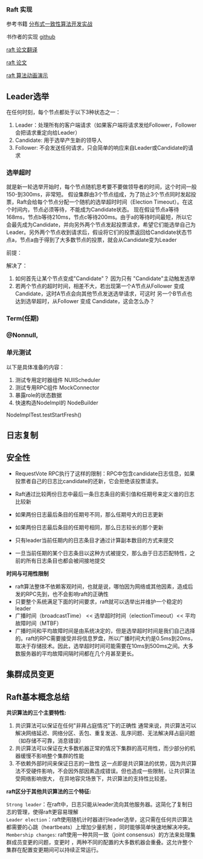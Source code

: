 ### Raft 实现

参考书籍 [分布式一致性算法开发实战](https://book.douban.com/subject/35051108/) 

书作者的实现 [github](https://github.com/xnnyygn/xraft)

[raft 论文翻译](https://github.com/maemual/raft-zh_cn)

[raft 论文](https://web.stanford.edu/~ouster/cgi-bin/papers/raft-atc14)

[raft 算法动画演示](http://thesecretlivesofdata.com/raft/)

## Leader选举
在任何时刻，每个节点都处于以下3种状态之一：
1. Leader：处理所有的客户端请求（如果客户端将请求发给Follower，Follower会把请求重定向给Leader）
2. Candidate: 用于选举产生新的领导人
3. Follower: 不会发送任何请求，只会简单的响应来自Leader或Candidate的请求

### 选举超时
就是新一轮选举开始时，每个节点随机思考要不要做领导者的时间，这个时间一般150-到300ms，非常短。
假设集群由3个节点组成，为了防止3个节点同时发起投票，Raft会给每个节点分配一个随机的选举超时时间（Election Timeout）。在这个时间内，节点必须等待，不能成为Candidate状态。
现在假设节点a等待168ms，节点b等待210ms，节点c等待200ms。由于a的等待时间最短，所以它会最先成为Candidate，并向另外两个节点发起投票请求，希望它们能选举自己为Leader。另外两个节点收到请求后，假设将它们的投票返回给Candidate状态节点a，节点a由于得到了大多数节点的投票，就会从Candidate变为Leader

前提：

解决了：
1. 如何首先让某个节点变成"Candidate"？ 
因为只有 "Candidate"主动触发选举
2. 若两个节点的超时时间，相差不大，若出现第一个A节点从Follower 变成 Candidate，这时A节点会向其他节点发送选举请求，可这时 另一个B节点也达到选举超时，从Follower 变成 Candidate，这会怎么办？


### Term(任期)






### @Nonnull,


### 单元测试
以下是具体准备的内容：
1. 测试专用定时器组件 NUllScheduler
2. 测试专用RPC组件 MockConnector
3. 暴露role的状态数据
4. 快速构造NodeImpl的 NodeBuilder


NodeImplTest.testStartFresh()


## 日志复制


## 安全性
* RequestVote RPC执行了这样的限制：RPC中包含candidate日志信息，如果投票者自己的日志比candidate的还新，它会拒绝该投票请求。
* Raft通过比较两份日志中最后一条日志条目的索引值和任期号来定义谁的日志比较新
* 如果两份日志最后条目的任期号不同，那么任期号大的日志更新
* 如果两份日志最后条目的任期号相同，那么日志较长的那个更新

* 只有leader当前任期内的日志条目才通过计算副本数目的方式来提交
* 一旦当前任期的某个日志条目以这种方式被提交，那么由于日志匹配特性，之前的所有日志条目也都会被间接地提交

**时间与可用性限制**    
* raft算法整体不依赖客观时间，也就是说，哪怕因为网络或其他因素，造成后发的RPC先到，也不会影响raft的正确性
* 只要整个系统满足下面的时间要求，raft就可以选举出并维护一个稳定的leader
* 广播时间（broadcastTime） << 选举超时时间（electionTimeout）<< 平均故障时间（MTBF）
* 广播时间和平均故障时间是由系统决定的，但是选举超时时间是我们自己选择的。raft的RPC需要接受并将信息罗盘，所以广播时间大约是0.5ms到20ms，
取决于存储技术。因此，选举超时时间可能需要在10ms到500ms之间。大多数服务器的平均故障间隔时间都在几个月甚至更长。


## 集群成员变更


## Raft基本概念总结   
**共识算法的三个主要特性:**    

1. 共识算法可以保证在任何"非拜占庭情况"下的正确性
通常来说，共识算法可以解决网络延迟、网络分区、丢包、重复发送、乱序问题、无法解决拜占庭问题（如存储不可靠，消息错误）
2. 共识算法可以保证在大多数机器正常的情况下集群的高可用性，而少部分的机器缓慢不影响整个集群的性能
3. 不依赖外部时间来保证日志的一致性
这一点即是共识算法的优势，因为共识算法不受硬件影响，不会因外部因素造成错误。但也造成一些限制，让共识算法受网络影响很大，
在异地容灾场景下，共识算法的支持性比较差。

**raft区分于其他共识算法的三个特征:**     

`Strong leader`：在raft中，日志只能从leader流向其他服务器。这简化了复制日志的管理，使得raft更容易理解   
`Leader election`：raft使用随机计时器进行leader选举，这只需在任何共识算法都需要的心跳（heartbeats）上增加少量机制
，同时能够简单快速地解决冲突。     
`Membership changes`: raft使用一种共同一致（joint consensus）的方法来处理集群成员变更的问题，变更时
，两种不同的配置的大多数机器会重叠。这允许整个集群在配置变更期间可以持续正常运行。   






